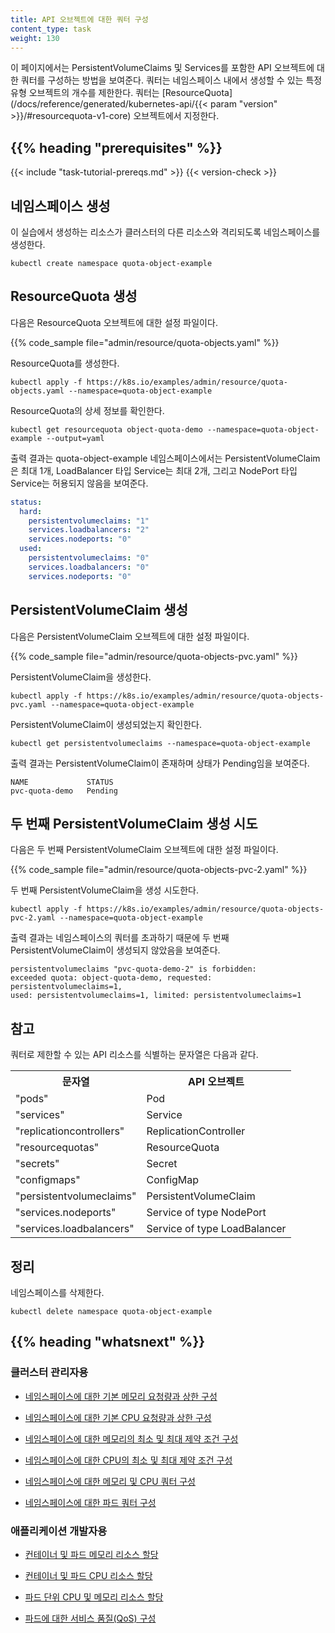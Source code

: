 ```yaml
---
title: API 오브젝트에 대한 쿼터 구성
content_type: task
weight: 130
---
```



<!-- overview -->

이 페이지에서는 PersistentVolumeClaims 및 Services를 포함한 API 오브젝트에 대한 쿼터를 구성하는 방법을 보여준다. 쿼터는 네임스페이스 내에서 생성할 수 있는 특정 유형 오브젝트의 개수를 제한한다. 
쿼터는 
[ResourceQuota](/docs/reference/generated/kubernetes-api/{{< param "version" >}}/#resourcequota-v1-core)
오브젝트에서 지정한다.




## {{% heading "prerequisites" %}}


{{< include "task-tutorial-prereqs.md" >}} {{< version-check >}}




<!-- steps -->

## 네임스페이스 생성

이 실습에서 생성하는 리소스가 클러스터의 다른 리소스와 격리되도록 네임스페이스를 생성한다.

```shell
kubectl create namespace quota-object-example
```

## ResourceQuota 생성

다음은 ResourceQuota 오브젝트에 대한 설정 파일이다.

{{% code_sample file="admin/resource/quota-objects.yaml" %}}

ResourceQuota를 생성한다.

```shell
kubectl apply -f https://k8s.io/examples/admin/resource/quota-objects.yaml --namespace=quota-object-example
```

ResourceQuota의 상세 정보를 확인한다.

```shell
kubectl get resourcequota object-quota-demo --namespace=quota-object-example --output=yaml
```

출력 결과는 quota-object-example 네임스페이스에서는 PersistentVolumeClaim은 최대 1개, LoadBalancer 타입 Service는 최대 2개, 그리고 NodePort 타입 Service는
허용되지 않음을 보여준다.

```yaml
status:
  hard:
    persistentvolumeclaims: "1"
    services.loadbalancers: "2"
    services.nodeports: "0"
  used:
    persistentvolumeclaims: "0"
    services.loadbalancers: "0"
    services.nodeports: "0"
```

## PersistentVolumeClaim 생성

다음은 PersistentVolumeClaim 오브젝트에 대한 설정 파일이다.

{{% code_sample file="admin/resource/quota-objects-pvc.yaml" %}}

PersistentVolumeClaim을 생성한다.

```shell
kubectl apply -f https://k8s.io/examples/admin/resource/quota-objects-pvc.yaml --namespace=quota-object-example
```

PersistentVolumeClaim이 생성되었는지 확인한다.

```shell
kubectl get persistentvolumeclaims --namespace=quota-object-example
```

출력 결과는 PersistentVolumeClaim이 존재하며 상태가 Pending임을 보여준다.

```
NAME             STATUS
pvc-quota-demo   Pending
```

## 두 번째 PersistentVolumeClaim 생성 시도

다음은 두 번째 PersistentVolumeClaim 오브젝트에 대한 설정 파일이다.

{{% code_sample file="admin/resource/quota-objects-pvc-2.yaml" %}}

두 번째 PersistentVolumeClaim을 생성 시도한다.

```shell
kubectl apply -f https://k8s.io/examples/admin/resource/quota-objects-pvc-2.yaml --namespace=quota-object-example
```

출력 결과는 네임스페이스의 쿼터를 초과하기 때문에 두 번째 PersistentVolumeClaim이 생성되지 않았음을 보여준다.

```
persistentvolumeclaims "pvc-quota-demo-2" is forbidden:
exceeded quota: object-quota-demo, requested: persistentvolumeclaims=1,
used: persistentvolumeclaims=1, limited: persistentvolumeclaims=1
```

## 참고

쿼터로 제한할 수 있는 API 리소스를 식별하는 문자열은 다음과 같다.

<table>
<tr><th>문자열</th><th>API 오브젝트</th></tr>
<tr><td>"pods"</td><td>Pod</td></tr>
<tr><td>"services"</td><td>Service</td></tr>
<tr><td>"replicationcontrollers"</td><td>ReplicationController</td></tr>
<tr><td>"resourcequotas"</td><td>ResourceQuota</td></tr>
<tr><td>"secrets"</td><td>Secret</td></tr>
<tr><td>"configmaps"</td><td>ConfigMap</td></tr>
<tr><td>"persistentvolumeclaims"</td><td>PersistentVolumeClaim</td></tr>
<tr><td>"services.nodeports"</td><td>Service of type NodePort</td></tr>
<tr><td>"services.loadbalancers"</td><td>Service of type LoadBalancer</td></tr>
</table>

## 정리

네임스페이스를 삭제한다.

```shell
kubectl delete namespace quota-object-example
```



## {{% heading "whatsnext" %}}


### 클러스터 관리자용

* [네임스페이스에 대한 기본 메모리 요청량과 상한 구성](/ko/docs/tasks/administer-cluster/manage-resources/memory-default-namespace/)

* [네임스페이스에 대한 기본 CPU 요청량과 상한 구성](/ko/docs/tasks/administer-cluster/manage-resources/cpu-default-namespace/)

* [네임스페이스에 대한 메모리의 최소 및 최대 제약 조건 구성](/ko/docs/tasks/administer-cluster/manage-resources/memory-constraint-namespace/)

* [네임스페이스에 대한 CPU의 최소 및 최대 제약 조건 구성](/ko/docs/tasks/administer-cluster/manage-resources/cpu-constraint-namespace/)

* [네임스페이스에 대한 메모리 및 CPU 쿼터 구성](/ko/docs/tasks/administer-cluster/manage-resources/quota-memory-cpu-namespace/)

* [네임스페이스에 대한 파드 쿼터 구성](/ko/docs/tasks/administer-cluster/manage-resources/quota-pod-namespace/)

### 애플리케이션 개발자용

* [컨테이너 및 파드 메모리 리소스 할당](/ko/docs/tasks/configure-pod-container/assign-memory-resource/)

* [컨테이너 및 파드 CPU 리소스 할당](/ko/docs/tasks/configure-pod-container/assign-cpu-resource/)

* [파드 단위 CPU 및 메모리 리소스 할당](/docs/tasks/configure-pod-container/assign-pod-level-resources/)

* [파드에 대한 서비스 품질(QoS) 구성](/ko/docs/tasks/configure-pod-container/quality-service-pod/)








